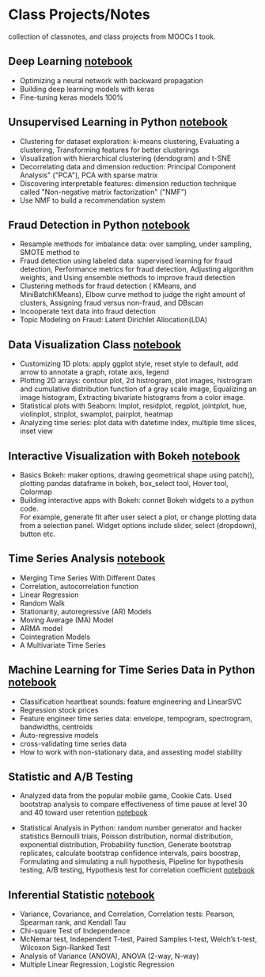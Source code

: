 # Class Projects/Notes
collection of classnotes, and class projects from MOOCs I took.

## Deep Learning [notebook](https://github.com/worasom/class-projects/blob/master/DL_keras.ipynb)
- Optimizing a neural network with backward propagation
- Building deep learning models with keras
- Fine-tuning keras models 100%

## Unsupervised Learning in Python [notebook](https://github.com/worasom/class-projects/blob/master/unsupervised_learning.ipynb)

- Clustering for dataset exploration: k-means clustering, Evaluating a clustering, Transforming features for better clusterings
- Visualization with hierarchical clustering (dendogram) and t-SNE
- Decorrelating data and dimension reduction: Principal Component Analysis" ("PCA"), PCA with sparse matrix
- Discovering interpretable features: dimension reduction technique called "Non-negative matrix factorization" ("NMF")
- Use NMF to build a recommendation system

## Fraud Detection in Python [notebook](https://github.com/worasom/class-projects/blob/master/fraud_detection.ipynb)

- Resample methods for imbalance data: over sampling, under sampling, SMOTE method to 
- Fraud detection using labeled data: supervised learning for fraud detection, Performance metrics for fraud detection, Adjusting algorithm weights, and Using ensemble methods to improve fraud detection
- Clustering methods for fraud detection (
 KMeans, and MiniBatchKMeans), Elbow curve method to judge the right amount of clusters, Assigning fraud versus non-fraud, and DBscan
- Incooperate text data into fraud detection
- Topic Modeling on Fraud: Latent Dirichlet Allocation(LDA) 


## Data Visualization Class [notebook](https://github.com/worasom/class-projects/blob/master/data_vis.ipynb)

- Customizing 1D plots: apply ggplot style, reset style to default, add arrow to annotate a graph, 
    rotate axis, legend
- Plotting 2D arrays: contour plot, 2d histrogram, plot images, 
    histrogram and cumulative distribution function of a gray scale image, 
    Equalizing an image histogram, Extracting bivariate histograms from a color image.
- Statistical plots with Seaborn: lmplot, residplot, regplot, jointplot, hue, 
    violinplot, striplot, swamplot, pairplot, heatmap
- Analyzing time series: plot data with datetime index, multiple time slices, inset view

## Interactive Visualization with Bokeh [notebook](https://github.com/worasom/class-projects/blob/master/bokeh_note.ipynb)

- Basics Bokeh: maker options, drawing geometrical shape using patch(), 
    plotting pandas dataframe in bokeh, box_select tool, Hover tool, Colormap
- Building interactive apps with Bokeh: connet Bokeh widgets to a python code.  
    For example, generate fit after user select a plot, or change plotting data from a selection panel. 
    Widget options include slider, select (dropdown), button etc.
    
## Time Series Analysis [notebook](https://github.com/worasom/class-projects/blob/master/time-series-anlysis.ipynb)

- Merging Time Series With Different Dates
- Correlation, autocorrelation function
- Linear Regression 
- Random Walk
- Stationarity, autoregressive (AR) Models
- Moving Average (MA) Model
- ARMA model
- Cointegration Models
- A Multivariate Time Series
    
## Machine Learning for Time Series Data in Python [notebook](https://github.com/worasom/class-projects/blob/master/ml4time_series.ipynb)

- Classification heartbeat sounds: feature engineering and LinearSVC 
- Regression stock prices
- Feature engineer time series data: envelope, tempogram, spectrogram, bandwidths, centroids
- Auto-regressive models 
- cross-validating time series data
- How to work with non-stationary data, and assesting model stability 

## Statistic and A/B Testing

- Analyzed data from the popular mobile game, Cookie Cats. Used bootstrap analysis to compare effectiveness of time pause at level 30 and 40 toward user retention [notebook](https://github.com/worasom/class-projects/blob/master/cookie_cats.ipynb)

- Statistical Analysis in Python: random number generator and hacker statistics
Bernoulli trials, Poisson distribution, normal distribution, exponential distribution, Probability function, Generate bootstrap replicates, calculate bootstrap confidence intervals, pairs boostrap, Formulating and simulating a null hypothesis, Pipeline for hypothesis testing, A/B testing, Hypothesis test for correlation coefficient [notebook](https://github.com/worasom/class-projects/blob/master/statistics.ipynb)

## Inferential Statistic [notebook](https://github.com/worasom/class-projects/blob/master/statistic_inference.ipynb)

- Variance, Covariance, and Correlation, Correlation tests: Pearson, Spearman rank, and Kendall Tau
- Chi-square Test of Independence
- McNemar test, Independent T-test, Paired Samples t-test, Welch’s t-test, Wilcoxon Sign-Ranked Test
- Analysis of Variance (ANOVA), ANOVA (2-way, N-way)
- Multiple Linear Regression, Logistic Regression